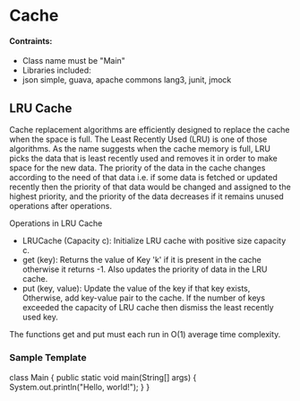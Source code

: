 # Cache

#### Contraints:
- Class name must be "Main"
- Libraries included:
- json simple, guava, apache commons lang3, junit, jmock


## LRU Cache


Cache replacement algorithms are efficiently designed to replace the cache when the space is full. 
The Least Recently Used (LRU) is one of those algorithms. As the name suggests when the cache memory is full, 
LRU picks the data that is least recently used and removes it in order to make space for the new data. 
The priority of the data in the cache changes according to the need of that data i.e. if some data is fetched 
or updated recently then the priority of that data would be changed and assigned to the highest priority, 
and the priority of the data decreases if it remains unused operations after operations.


Operations in LRU Cache

* LRUCache (Capacity c): Initialize LRU cache with positive size capacity c.
* get (key): Returns the value of Key 'k' if it is present in the cache otherwise it returns -1. Also updates the priority of data in the LRU cache.
* put (key, value): Update the value of the key if that key exists, Otherwise, add key-value pair to the cache. 
  If the number of keys exceeded the capacity of LRU cache then dismiss the least recently used key.


The functions get and put must each run in O(1) average time complexity.

### Sample Template

class Main {
    public static void main(String[] args) {
        System.out.println("Hello, world!");
    }
}
